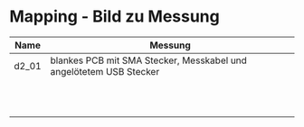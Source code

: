 # Mapping - Bild zu Messung

| Name  | Messung |
|-------|---------|
| d2_01 | blankes PCB mit SMA Stecker, Messkabel und angelötetem USB Stecker |
|  |  |
|  |  |
|  |  |
|  |  |
|  |  |
|  |  |
|  |  |
|  |  |
|  |  |
|  |  |
|  |  |
